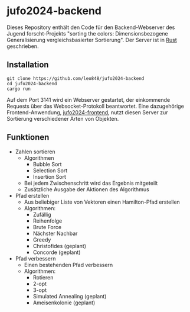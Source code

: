# jufo2024-backend

Dieses Repository enthält den Code für den Backend-Webserver des Jugend forscht-Projekts "sorting the colors: Dimensionsbezogene Generalisierung vergleichsbasierter Sortierung". Der Server ist in [Rust](https://www.rust-lang.org) geschrieben.

## Installation

```
git clone https://github.com/leo848/jufo2024-backend
cd jufo2024-backend
cargo run
```

Auf dem Port 3141 wird ein Webserver gestartet, der einkommende Requests über das Websocket-Protokoll beantwortet. Eine dazugehörige Frontend-Anwendung, [jufo2024-frontend](https://github.com/leo848/jufo2024-frontend), nutzt diesen Server zur Sortierung verschiedener Arten von Objekten.

## Funktionen

- Zahlen sortieren
    - Algorithmen
        - Bubble Sort
        - Selection Sort
        - Insertion Sort
    - Bei jedem Zwischenschritt wird das Ergebnis mitgeteilt
    - Zusätzliche Ausgabe der Aktionen des Algorithmus
- Pfad erstellen
    - Aus beliebiger Liste von Vektoren einen Hamilton-Pfad erstellen
    - Algorithmen:
        - Zufällig
        - Reihenfolge
        - Brute Force
        - Nächster Nachbar
        - Greedy
        - Christofides (geplant)
        - Concorde (geplant)
- Pfad verbessern
    - Einen bestehenden Pfad verbessern
    - Algorithmen:
        - Rotieren
        - 2-opt
        - 3-opt
        - Simulated Annealing (geplant)
        - Ameisenkolonie (geplant)
